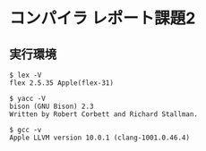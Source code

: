 # コンパイラ レポート課題2
## 実行環境
```
$ lex -V
flex 2.5.35 Apple(flex-31)

$ yacc -V
bison (GNU Bison) 2.3
Written by Robert Corbett and Richard Stallman.

$ gcc -v
Apple LLVM version 10.0.1 (clang-1001.0.46.4)
```
